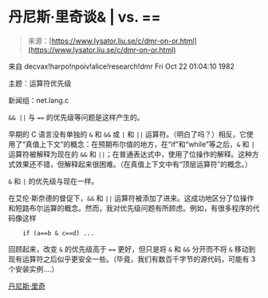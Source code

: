 <!--yml

类别：未分类

日期：2024-05-27 14:30:54

-->

# 丹尼斯·里奇谈& | vs. ==

> 来源：[https://www.lysator.liu.se/c/dmr-on-or.html](https://www.lysator.liu.se/c/dmr-on-or.html)

来自 decvax!harpo!npoiv!alice!research!dmr Fri Oct 22 01:04:10 1982

主题：运算符优先级

新闻组：net.lang.c

`&& ||` 与 `==` 的优先级等问题是这样产生的。

早期的 C 语言没有单独的 `&` 和 `&&` 或 `|` 和 `||` 运算符。（明白了吗？）相反，它使用了“真值上下文”的概念：在预期布尔值的地方，在“if”和“while”等之后，`&` 和 `|` 运算符被解释为现在的 `&&` 和 `||`；在普通表达式中，使用了位操作的解释。这种方式效果还不错，但解释起来很困难。（在真值上下文中有“顶层运算符”的概念。）

`&` 和 `|` 的优先级与现在一样。

在艾伦·斯奈德的督促下，`&&` 和 `||` 运算符被添加了进来。这成功地区分了位操作和短路布尔运算的概念。然而，我对优先级问题有所顾虑。例如，有很多程序的代码像这样

```
	if (a==b & c==d) ...

```

回顾起来，改变 `&` 的优先级高于 `==` 更好，但只是将 `&` 和 `&&` 分开而不将 `&` 移动到现有运算符之后似乎更安全一些。（毕竟，我们有数百千字节的源代码，可能有 3 个安装实例....）

[丹尼斯·里奇](http://www.cs.bell-labs.com/who/dmr/index.html)
